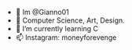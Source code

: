 - 👋 Im @Gianno01
- 👀 Computer Science, Art, Design. 
- 🌱 I’m currently learning C
- 📫 Instagram: moneyforevenge

<!---
Gianno01/Gianno01 is a ✨ special ✨ repository because its `README.md` (this file) appears on your GitHub profile.
You can click the Preview link to take a look at your changes.
--->
